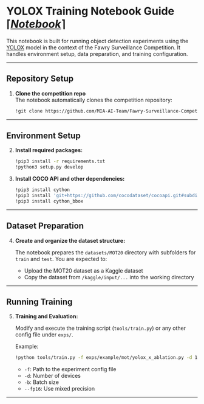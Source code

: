 # YOLOX Training Notebook Guide ⌈*[Notebook](https://www.kaggle.com/code/youssifkhale/yolox-trainer)*⌉

This notebook is built for running object detection experiments using the [YOLOX](https://github.com/Megvii-BaseDetection/YOLOX) model in the context of the Fawry Surveillance Competition. It handles environment setup, data preparation, and training configuration.

---

##  Repository Setup

1. **Clone the competition repo**  
   The notebook automatically clones the competition repository:

   ```bash
   !git clone https://github.com/MIA-AI-Team/Fawry-Surveillance-Competition.git
   ```


---

##  Environment Setup

2. **Install required packages:**

   ```bash
   !pip3 install -r requirements.txt
   !python3 setup.py develop
   ```

3. **Install COCO API and other dependencies:**

   ```bash
   !pip3 install cython
   !pip3 install 'git+https://github.com/cocodataset/cocoapi.git#subdirectory=PythonAPI'
   !pip3 install cython_bbox
   ```

---

##  Dataset Preparation

4. **Create and organize the dataset structure:**

   The notebook prepares the `datasets/MOT20` directory with subfolders for `train` and `test`. You are expected to:

   - Upload the MOT20 dataset as a Kaggle dataset
   - Copy the dataset from `/kaggle/input/...` into the working directory

---


## Running Training

5. **Training and Evaluation:**

   Modify and execute the training script (`tools/train.py`) or any other config file under `exps/`.

   Example:

   ```bash
   !python tools/train.py -f exps/example/mot/yolox_x_ablation.py -d 1 -b 1 --fp16
   ```

   - `-f`: Path to the experiment config file  
   - `-d`: Number of devices   
   - `-b`: Batch size  
   - `--fp16`: Use mixed precision

---
